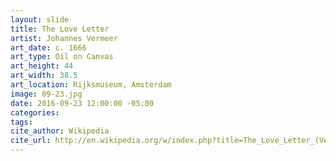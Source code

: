 ```yaml
---
layout: slide
title: The Love Letter
artist: Johannes Vermeer
art_date: c. 1666
art_type: Oil on Canvas
art_height: 44
art_width: 38.5
art_location: Rijksmuseum, Amsterdam
image: 09-23.jpg
date: 2016-09-23 12:00:00 -05:00
categories:
tags:
cite_author: Wikipedia
cite_url: http://en.wikipedia.org/w/index.php?title=The_Love_Letter_(Vermeer)&oldid=588082073
---
```

